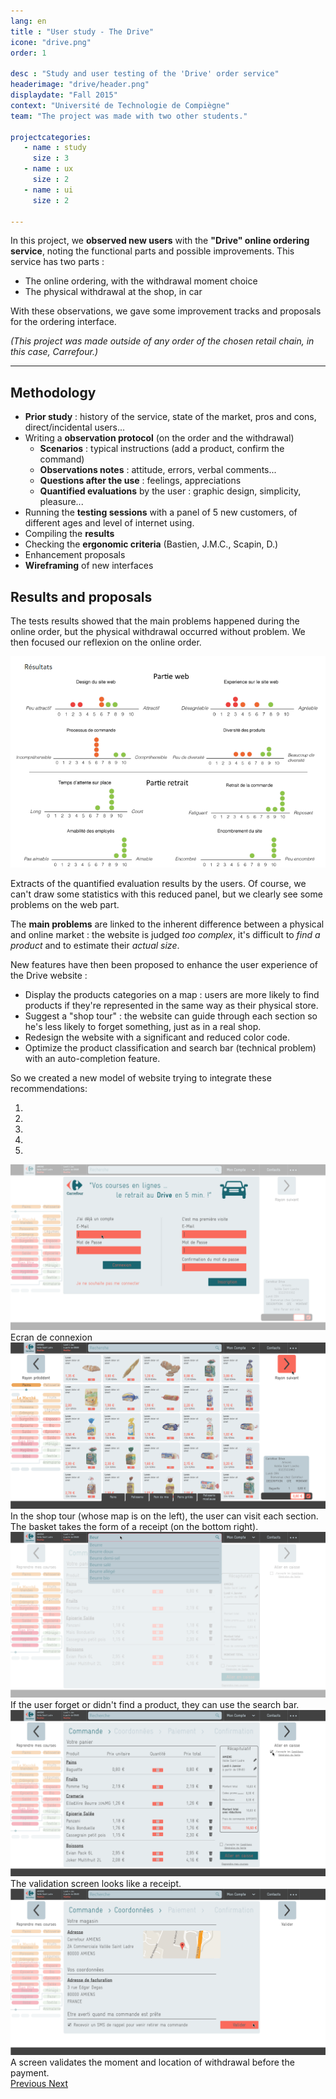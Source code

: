 ```yaml
---
lang: en
title : "User study - The Drive"
icone: "drive.png"
order: 1

desc : "Study and user testing of the 'Drive' order service"
headerimage: "drive/header.png"
displaydate: "Fall 2015"
context: "Université de Technologie de Compiègne"
team: "The project was made with two other students."

projectcategories:
   - name : study
     size : 3
   - name : ux
     size : 2
   - name : ui
     size : 2

---
```


In this project, we **observed new users** with the **"Drive" online ordering service**,
noting the functional parts and possible improvements.
This service has two parts :
- The online ordering, with the withdrawal moment choice
- The physical withdrawal at the shop, in car

With these observations, we gave some improvement tracks and proposals for
the ordering interface.

_(This project was made outside of any order of the chosen retail chain, in this case, Carrefour.)_

---

## Methodology

* **Prior study** : history of the service, state of the market, pros and cons, direct/incidental users...
* Writing a **observation protocol** (on the order and the withdrawal)
    * **Scenarios** : typical instructions (add a product, confirm the command)
    * **Observations notes** : attitude, errors, verbal comments...
    * **Questions after the use** : feelings, appreciations
    * **Quantified evaluations** by the user : graphic design, simplicity, pleasure...
* Running the **testing sessions** with a panel of 5 new customers, of different ages and level of internet using.
* Compiling the **results**
* Checking the **ergonomic criteria** (Bastien, J.M.C., Scapin, D.)
* Enhancement proposals
* **Wireframing** of new interfaces

## Results and proposals

The tests results showed that the main problems happened during the online order,
but the physical withdrawal occurred without problem. We then focused our reflexion
on the online order.

<div class="thumbnail">
      <img src="drive/results.png" class="img-responsive" alt="Diagrammes de résultats de test">
      <div class="caption">
        <p>Extracts of the quantified evaluation results by the users. 
        Of course, we can't draw some statistics with this reduced panel,
        but we clearly see some problems on the web part.</p>
      </div>
</div>

The **main problems** are linked to the inherent difference between a physical
and online market : the website is judged _too complex_, it's difficult to _find
a product_ and to estimate their _actual size_.

New features have then been proposed to enhance the user experience of the Drive website :
* Display the products categories on a map : users are more likely to find products if they're
represented in the same way as their physical store.
* Suggest a "shop tour" : the website can guide through each section so he's less
likely to forget something, just as in a real shop.
* Redesign the website with a significant and reduced color code.
* Optimize the product classification and search bar (technical problem) with an auto-completion feature.


So we created a new model of website trying to integrate these recommendations:

<div id="carousel-drive" class="carousel slide" data-ride="carousel">
  <!-- Indicators -->
  <ol class="carousel-indicators">
    <li data-target="#carousel-drive" data-slide-to="0" class="active"></li>
    <li data-target="#carousel-drive" data-slide-to="1"></li>
    <li data-target="#carousel-drive" data-slide-to="2"></li>
    <li data-target="#carousel-drive" data-slide-to="3"></li>
    <li data-target="#carousel-drive" data-slide-to="4"></li>
  </ol>

  <!-- Wrapper for slides -->
  <div class="carousel-inner" role="listbox">
    <div class="item active">
      <img src="drive/planche1.png" alt="Aperçus de la réalisation">
      <div class="carousel-caption">
        Ecran de connexion
      </div>
    </div>
    <div class="item">
      <img src="drive/planche2.png" alt="Aperçus de la réalisation">
      <div class="carousel-caption">
        In the shop tour (whose map is on the left), the user can visit each section.
        The basket takes the form of a receipt (on the bottom right).
      </div>
    </div>
    <div class="item">
      <img src="drive/planche3.png" alt="Aperçus de la réalisation">
      <div class="carousel-caption">
        If the user forget or didn't find a product, they can use the search bar.
      </div>
    </div>
    <div class="item">
      <img src="drive/planche4.png" alt="Aperçus de la réalisation">
      <div class="carousel-caption">
        The validation screen looks like a receipt.
      </div>
    </div>
    <div class="item">
      <img src="drive/planche5.png" alt="Aperçus de la réalisation">
      <div class="carousel-caption">
        A screen validates the moment and location of withdrawal before the payment.
      </div>
    </div>
    
  </div>

  <!-- Controls -->
  <a class="left carousel-control" href="#carousel-drive" role="button" data-slide="prev">
    <span class="glyphicon glyphicon-chevron-left" aria-hidden="true"></span>
    <span class="sr-only">Previous</span>
  </a>
  <a class="right carousel-control" href="#carousel-drive" role="button" data-slide="next">
    <span class="glyphicon glyphicon-chevron-right" aria-hidden="true"></span>
    <span class="sr-only">Next</span>
  </a>
</div>